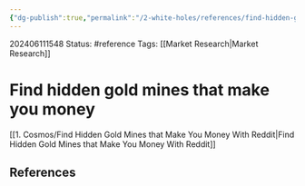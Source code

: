 ```yaml
---
{"dg-publish":true,"permalink":"/2-white-holes/references/find-hidden-gold-mines-that-make-you-money/"}
---
```


202406111548
Status: #reference
Tags: [[Market Research\|Market Research]]
# Find hidden gold mines that make you money

[[1. Cosmos/Find Hidden Gold Mines that Make You Money With Reddit\|Find Hidden Gold Mines that Make You Money With Reddit]]


## References

